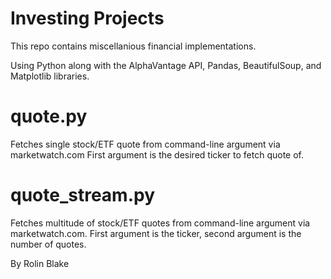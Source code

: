 # Investing Projects
 This repo contains miscellanious financial implementations.
 
 Using Python along with the AlphaVantage API, Pandas, BeautifulSoup, and Matplotlib libraries.
 
 # quote.py
 
 Fetches single stock/ETF quote from command-line argument via marketwatch.com
 First argument is the desired ticker to fetch quote of.
 
 # quote_stream.py
 
 Fetches multitude of stock/ETF quotes from command-line argument via marketwatch.com.
 First argument is the ticker, second argument is the number of quotes.
 
 By Rolin Blake
